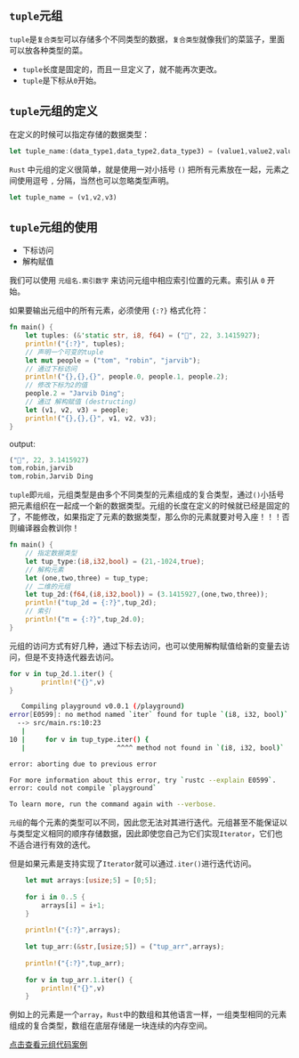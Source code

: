 ## `tuple`元组

`tuple`是`复合类型`可以存储多个不同类型的数据，`复合类型`就像我们的菜篮子，里面可以放各种类型的菜。

- `tuple`长度是固定的，而且一旦定义了，就不能再次更改。
- `tuple`是下标从`0`开始。

## `tuple`元组的定义

在定义的时候可以指定存储的数据类型：

```rust linenums='1'
let tuple_name:(data_type1,data_type2,data_type3) = (value1,value2,value3);
```

`Rust` 中元组的定义很简单，就是使用一对小括号 `()` 把所有元素放在一起，元素之间使用逗号 `,` 分隔，当然也可以忽略类型声明。

```rust linenums='1'
let tuple_name = (v1,v2,v3)
```


## `tuple`元组的使用

- 下标访问
- 解构赋值

我们可以使用 `元组名.索引数字` 来访问元组中相应索引位置的元素。索引从 `0` 开始。

如果要输出元组中的所有元素，必须使用 `{:?}` 格式化符：

```rust linenums='1'
fn main() {
    let tuples: (&'static str, i8, f64) = ("🦀", 22, 3.1415927);
    println!("{:?}", tuples);
    // 声明一个可变的tuple
    let mut people = ("tom", "robin", "jarvib");
    // 通过下标访问
    println!("{},{},{}", people.0, people.1, people.2);
    // 修改下标为2的值
    people.2 = "Jarvib Ding";
    // 通过 解构赋值 (destructing)
    let (v1, v2, v3) = people;
    println!("{},{},{}", v1, v2, v3);
}
```
output:
```rust linenums='1'
("🦀", 22, 3.1415927)
tom,robin,jarvib
tom,robin,Jarvib Ding
```

`tuple`即`元组`，元组类型是由多个不同类型的元素组成的复合类型，通过`()`小括号把元素组织在一起成一个新的数据类型。元组的长度在定义的时候就已经是固定的了，不能修改，如果指定了元素的数据类型，那么你的元素就要对号入座！！！否则编译器会教训你！

```rust linenums='1'
fn main() {
    // 指定数据类型
    let tup_type:(i8,i32,bool) = (21,-1024,true);
    // 解构元素
    let (one,two,three) = tup_type;
    // 二维的元组
    let tup_2d:(f64,(i8,i32,bool)) = (3.1415927,(one,two,three));
    println!("tup_2d = {:?}",tup_2d);
    // 索引
    println!("π = {:?}",tup_2d.0);
}
```

元组的访问方式有好几种，通过下标去访问，也可以使用解构赋值给新的变量去访问，但是不支持迭代器去访问。

```rust
for v in tup_2d.1.iter() {
        println!("{}",v)
}
```

```bash
   Compiling playground v0.0.1 (/playground)
error[E0599]: no method named `iter` found for tuple `(i8, i32, bool)` in the current scope
  --> src/main.rs:10:23
   |
10 |     for v in tup_type.iter() {
   |                       ^^^^ method not found in `(i8, i32, bool)`

error: aborting due to previous error

For more information about this error, try `rustc --explain E0599`.
error: could not compile `playground`

To learn more, run the command again with --verbose.
```

`元组`的每个元素的类型可以不同，因此您无法对其进行迭代。元组甚至不能保证以与类型定义相同的顺序存储数据，因此即使您自己为它们实现`Iterator`，它们也不适合进行有效的迭代。

但是如果元素是支持实现了`Iterator`就可以通过`.iter()`进行迭代访问。

```rust
    let mut arrays:[usize;5] = [0;5];
    
    for i in 0..5 {
        arrays[i] = i+1;
    }
    
    println!("{:?}",arrays);
    
    let tup_arr:(&str,[usize;5]) = ("tup_arr",arrays);
    
    println!("{:?}",tup_arr);
    
    for v in tup_arr.1.iter() {
        println!("{}",v)
    }
```
例如上的元素是一个`array`，`Rust`中的数组和其他语言一样，一组类型相同的元素组成的复合类型，数组在底层存储是一块连续的内存空间。

[点击查看元组代码案例](https://play.rust-lang.org/?version=stable&mode=debug&edition=2018&gist=195d35086371375f182fc67922d81b44)